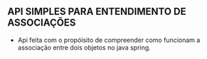 ## API SIMPLES PARA ENTENDIMENTO DE ASSOCIAÇÕES

- Api feita com o propóisito de compreender como funcionam a associação entre dois objetos no java spring.